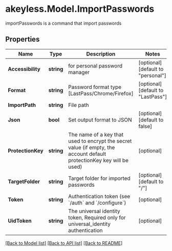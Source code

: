 # akeyless.Model.ImportPasswords
importPasswords is a command that import passwords

## Properties

Name | Type | Description | Notes
------------ | ------------- | ------------- | -------------
**Accessibility** | **string** | for personal password manager | [optional] [default to "personal"]
**Format** | **string** | Password format type [LastPass/Chrome/Firefox] | [optional] [default to "LastPass"]
**ImportPath** | **string** | File path | 
**Json** | **bool** | Set output format to JSON | [optional] [default to false]
**ProtectionKey** | **string** | The name of a key that used to encrypt the secret value (if empty, the account default protectionKey key will be used) | [optional] 
**TargetFolder** | **string** | Target folder for imported passwords | [optional] [default to "/"]
**Token** | **string** | Authentication token (see &#x60;/auth&#x60; and &#x60;/configure&#x60;) | [optional] 
**UidToken** | **string** | The universal identity token, Required only for universal_identity authentication | [optional] 

[[Back to Model list]](../README.md#documentation-for-models) [[Back to API list]](../README.md#documentation-for-api-endpoints) [[Back to README]](../README.md)

